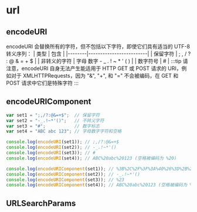 # url


## encodeURI
encodeURI 会替换所有的字符，但不包括以下字符，即使它们具有适当的 UTF-8 转义序列：
| 类型     | 包含                      |
|--------|-------------------------|
| 保留字符   | ; , / ? : @ & = + $     |
| 非转义的字符 | 字母 数字 - _ . ! ~ * ' ( ) |
| 数字符号   | #                       |
:::tip
请注意，encodeURI 自身无法产生能适用于 HTTP GET 或 POST 请求的 URI，例如对于 XMLHTTPRequests，因为 "&", "+", 和 "=" 不会被编码，在 GET 和 POST 请求中它们是特殊字符
:::

## encodeURIComponent
```js
var set1 = ";,/?:@&=+$";  // 保留字符
var set2 = "-_.!~*'()";   // 不转义字符
var set3 = "#";           // 数字标志
var set4 = "ABC abc 123"; // 字母数字字符和空格

console.log(encodeURI(set1)); // ;,/?:@&=+$
console.log(encodeURI(set2)); // -_.!~*'()
console.log(encodeURI(set3)); // #
console.log(encodeURI(set4)); // ABC%20abc%20123 (空格被编码为 %20)

console.log(encodeURIComponent(set1)); // %3B%2C%2F%3F%3A%40%26%3D%2B%24
console.log(encodeURIComponent(set2)); // -_.!~*'()
console.log(encodeURIComponent(set3)); // %23
console.log(encodeURIComponent(set4)); // ABC%20abc%20123 (空格被编码为 %20)
```

## URLSearchParams

